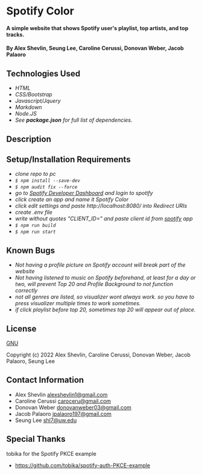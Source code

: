 # Spotify Color 

#### A simple website that shows Spotify user's playlist, top artists, and top tracks.

#### By Alex Shevlin, Seung Lee, Caroline Cerussi, Donovan Weber, Jacob Palaoro

## Technologies Used

* _HTML_
* _CSS/Bootstrap_
* _Javascript/Jquery_
* _Markdown_
* _Node.JS_
* _See **package.json** for full list of dependencies._

## Description
## Setup/Installation Requirements

* _clone repo to pc_
* _`$ npm install --save-dev`_
* _`$ npm audit fix --force`_
* _go to [Spotify Developer Dashboard](https://developer.spotify.com/dashboard) and login to spotify_
* _click create an app and name it Spotify Color_
* _click edit settings and paste http://localhost:8080/ into Redirect URIs_
* _create .env file_
* _write without quotes "CLIENT_ID=" and paste client id from [spotify](https://developer.spotify.com/dashboard) app_
* _`$ npm run build`_
* _`$ npm run start`_

## Known Bugs

* _Not having a profile picture on Spotify account will break part of the website_
* _Not having listened to music on Spotify beforehand, at least for a day or two, will prevent Top 20 and Profile Background to not function correctly_
* _not all genres are listed, so visualizer wont always work. so you have to press visualizer multiple times to work sometimes._
* _if click playlist before top 20, sometimes top 20 will appear out of place._


## License

[GNU](/LICENSE-GNU)

Copyright (c) 2022 Alex Shevlin, Caroline Cerussi, Donovan Weber, Jacob Palaoro, Seung Lee

## Contact Information

* Alex Shevlin <alexshevlin1@gmail.com>
* Caroline Cerussi <caroceru@gmail.com>
* Donovan Weber <donovanweber03@gmail.com>
* Jacob Palaoro <jpalaoro197@gmail.com>
* Seung Lee <shl7@uw.edu>

## Special Thanks 

tobika for the Spotify PKCE example
* <https://github.com/tobika/spotify-auth-PKCE-example>

